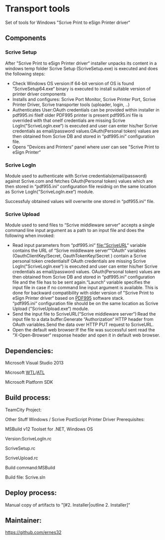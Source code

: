 Transport tools
===============

Set of tools for Windows "Scrive Print to eSign Printer driver“

Components
----------

### Scrive Setup

After "Scrive Print to eSign Printer driver“ installer unpacks its
content in a windows temp folder Scrive Setup (ScriveSetup.exe) is
executed and does the following steps:

-   Check Windows OS version:If 64-bit version of OS is found
    “ScriveSetup64.exe“ binary is executed to install suitable version
    of printer driver components
-   Installs and configures: Scrive Port Monitor, Scrive Printer Port,
    Scrive Printer Driver, Scrive transporter tools (uploader,
    login, ..)
-   Authenticates User:OAuth credentials can be provided within
    installer in pdf995.ini fileIf older PDF995 printer is present
    pdf995.ini file is overrided with that oneIf credentials are missing
    Scrive LogIn("ScriveLogIn.exe“) is executed and user can enter
    his/her Scrive credentials as email/password
    values.OAuth(Personal token) values are then obtained from Scrive DB
    and stored in “pdf995.ini“ configuration file.
-   Opens "Devices and Printers“ panel where user can see "Scrive Print
    to eSign Printer“

### Scrive LogIn

Module used to authenticate with Scrive credentials(email/password)
against Scrive.com and fetches OAuth(Personal token) values which are
then stored in “pdf955.ini“ configuration file residnig on the same
location as Scrive LogIn("ScriveLogIn.exe“) module.

Successfuly obtained values will overwrite one stored in “pdf955.ini“
file.

### Scrive Upload

Module used to send files to “Scrive middleware server“ accepts a single
command line input argument as a path to an input file and does the
following when invoked:

-   Read input parameters from “pdf995.ini“
    [file:“ScriveURL](file:“ScriveURL)“ variable contains the URL of
    “Scrive middleware server““OAuth“ variables (OauthClientKey/Secret,
    OauthTokenKey/Secret ) contain a Scrive personal token credentialsIf
    OAuth credentials are missing Scrive LogIn("ScriveLogIn.exe“) is
    executed and user can enter his/her Scrive credentials as
    email/password values. OAuth(Personal token) values are then
    obtained from Scrive DB and stored in “pdf995.ini“ configuration
    file and the file has to be sent again.“Launch“ variable specifies
    the input file in case if no command line input argument
    is available. This is done for backward compatibility with older
    version of "Scrive Print to eSign Printer driver“ based on
    [PDF995](http://www.pdf995.com/) software stack.\
    “pdf995.ini“ configuration file should be on the same location as
    Scrive Upload ("ScriveUpload.exe“) module.
-   Send the input file to ScriveURL(“Scrive middleware server“):Read
    the input file to a data buffer.Generate “Authorization“ HTTP header
    from OAuth variables.Send the data over HTTP PUT request
    to ScriveURL.
-   Open the default web browser:If the file was successful sent read
    the “X-Open-Browser“ response header and open it in default
    web browser.

Dependencies:
-------------

Microsoft Visual Studio 2013

Microsoft
[WTL](https://en.wikipedia.org/wiki/Windows_Template_Library)/[ATL](https://en.wikipedia.org/wiki/Active_Template_Library)

Microsoft Platform SDK

Build process:
--------------

TeamCity Project:

Other Stuff Windows / Scrive PostScript Printer Driver Prerequisites:

MSBuild v12 Toolset for .NET, Windows OS

Version:ScriveLogIn.rc

ScriveSetup.rc

ScriveUpload.rc

Build command:MSBuild

Build file: Scrive.sln

Deploy process:
---------------

Manual copy of artifacts to "\[\#2. Installer|outline 2. Installer\]“

Maintainer:
-----------

[<https://github.com/ernes32>](https://github.com/ernes32)
